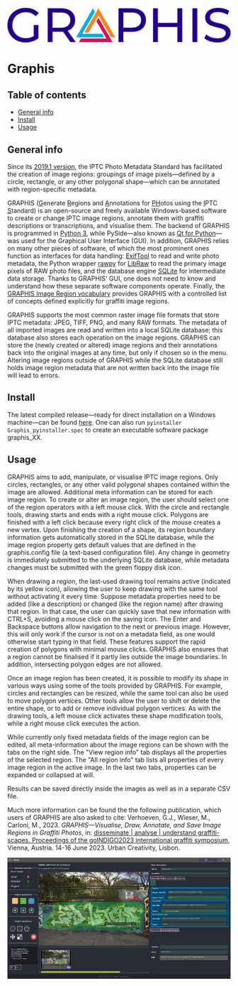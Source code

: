 ![ ](app/icons/INDIGO_logoGRAPHIS_text.png)
# Graphis  

## Table of contents
* [General info](#general-info)
* [Install](#install)
* [Usage](#usage)


## General info
Since its [2019.1 version](https://www.iptc.org/std/photometadata/specification/IPTC-PhotoMetadata-2019.1.html), the IPTC Photo Metadata Standard has facilitated the creation of image regions: groupings of image pixels—defined by a circle, rectangle, or any other polygonal shape—which can be annotated with region-specific metadata.

GRAPHIS (<ins>G</ins>enerate <ins>R</ins>egions and <ins>A</ins>nnotations for <ins>PH</ins>otos using the <ins>I</ins>PTC <ins>S</ins>tandard) is an open-source and freely available Windows-based software to create or change IPTC image regions, annotate them with graffiti descriptions or transcriptions, and visualise them. The backend of GRAPHIS is programmed in [Python 3](https://www.python.org), while PySide—also known as [Qt for Python](https://wiki.qt.io/Qt_for_Python)—was used for the Graphical User Interface (GUI). In addition, GRAPHIS relies on many other pieces of software, of which the most prominent ones function as interfaces for data handling: [ExifTool](https://exiftool.org) to read and write photo metadata, the Python wrapper [rawpy](https://pypi.org/project/rawpy) for [LibRaw](https://www.libraw.org) to read the primary image pixels of RAW photo files, and the database engine [SQLite](https://www.sqlite.org) for intermediate data storage. Thanks to GRAPHIS' GUI, one does not need to know and understand how these separate software components operate. Finally, the [GRAPHIS Image Region vocabulary](https://vocabs.acdh.oeaw.ac.at/graphis-imgreg) provides GRAPHIS with a controlled list of concepts defined explicitly for graffiti image regions.

GRAPHIS supports the most common raster image file formats that store IPTC metadata: JPEG, TIFF, PNG, and many RAW formats. The metadata of all imported images are read and written into a local SQLite database; this database also stores each operation on the image regions. GRAPHIS can store the (newly created or altered) image regions and their annotations back into the original images at any time, but only if chosen so in the menu. Altering image regions outside of GRAPHIS while the SQLite database still holds image region metadata that are not written back into the image file will lead to errors.
		
## Install
The latest compiled release—ready for direct installation on a Windows machine—can be found [here](https://github.com/GraffitiProjectINDIGO/GRAPHIS/releases).
One can also run ```pyinstaller Graphis_pyinstaller.spec``` to create an executable software package graphis_XX.

## Usage
GRAPHIS aims to add, manipulate, or visualise IPTC image regions. Only circles, rectangles, or any other valid polygonal shapes contained within the image are allowed. Additional meta information can be stored for each image region.
To create or alter an image region, the user should select one of the region operators with a left mouse click. With the circle and rectangle tools, drawing starts and ends with a right mouse click. Polygons are finished with a left click because every right click of the mouse creates a new vertex. Upon finishing the creation of a shape, its region boundary information gets automatically stored in the SQLite database, while the image region property gets default values that are defined in the graphis.config file (a text-based configuration file). Any change in geometry is immediately submitted to the underlying SQLite database, while metadata changes must be submitted with the green floppy disk icon.

When drawing a region, the last-used drawing tool remains active (indicated by its yellow icon), allowing the user to keep drawing with the same tool without activating it every time. Suppose metadata properties need to be added (like a description) or changed (like the region name) after drawing that region. In that case, the user can quickly save that new information with CTRL+S, avoiding a mouse click on the saving icon. The Enter and Backspace buttons allow navigation to the next or previous image. However, this will only work if the cursor is not on a metadata field, as one would otherwise start typing in that field. These features support the rapid creation of polygons with minimal mouse clicks. GRAPHIS also ensures that a region cannot be finalised if it partly lies outside the image boundaries. In addition, intersecting polygon edges are not allowed.

Once an image region has been created, it is possible to modify its shape in various ways using some of the tools provided by GRAPHIS. For example, circles and rectangles can be resized, while the same tool can also be used to move polygon vertices. Other tools allow the user to shift or delete the entire shape, or to add or remove individual polygon vertices. As with the drawing tools, a left mouse click activates these shape modification tools, while a right mouse click executes the action.

While currently only fixed metadata fields of the image region can be edited, all meta-information about the image regions can be shown with the tabs on the right side. The "View region info" tab displays all the properties of the selected region. The "All region info" tab lists all properties of every image region in the active image. In the last two tabs, properties can be expanded or collapsed at will.

Results can be saved directly inside the images as well as in a separate CSV file.

Much more information can be found the the following publication, which users of GRAPHIS are also asked to cite:
Verhoeven, G.J., Wieser, M., Carloni, M., 2023. <i>GRAPHIS—Visualise, Draw, Annotate, and Save Image Regions in Graffiti Photos</i>, in: <ins>disseminate | analyse | understand graffiti-scapes. Proceedings of the goINDIGO2023 international graffiti symposium</ins>, Vienna, Austria. 14-16 June 2023. Urban Creativity, Lisbon.


![ ](doc/images/main_window.jpg)
